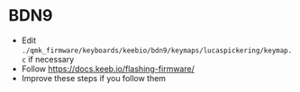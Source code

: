 # BDN9

- Edit `./qmk_firmware/keyboards/keebio/bdn9/keymaps/lucaspickering/keymap.c` if necessary
- Follow https://docs.keeb.io/flashing-firmware/
- Improve these steps if you follow them
